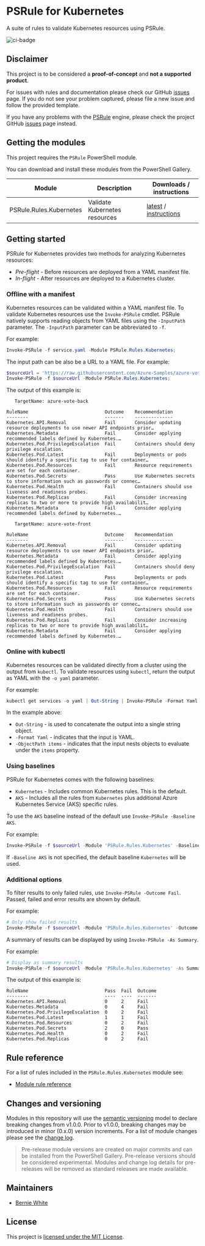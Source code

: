 # PSRule for Kubernetes

A suite of rules to validate Kubernetes resources using PSRule.

![ci-badge]

## Disclaimer

This project is to be considered a **proof-of-concept** and **not a supported product**.

For issues with rules and documentation please check our GitHub [issues](https://github.com/BernieWhite/PSRule.Rules.Kubernetes/issues) page.
If you do not see your problem captured, please file a new issue and follow the provided template.

If you have any problems with the [PSRule][project] engine, please check the project GitHub [issues](https://github.com/Microsoft/PSRule/issues) page instead.

## Getting the modules

This project requires the `PSRule` PowerShell module.

You can download and install these modules from the PowerShell Gallery.

Module                  | Description | Downloads / instructions
------                  | ----------- | ------------------------
PSRule.Rules.Kubernetes | Validate Kubernetes resources | [latest][module] / [instructions][install]

## Getting started

PSRule for Kubernetes provides two methods for analyzing Kubernetes resources:

- _Pre-flight_ - Before resources are deployed from a YAML manifest file.
- _In-flight_ - After resources are deployed to a Kubernetes cluster.

### Offline with a manifest

Kubernetes resources can be validated within a YAML manifest file.
To validate Kubernetes resources use the `Invoke-PSRule` cmdlet.
PSRule natively supports reading objects from YAML files using the `-InputPath` parameter.
The `-InputPath` parameter can be abbreviated to `-f`.

For example:

```powershell
Invoke-PSRule -f service.yaml -Module PSRule.Rules.Kubernetes;
```

The input path can be also be a URL to a YAML file. For example:

```powershell
$sourceUrl = 'https://raw.githubusercontent.com/Azure-Samples/azure-voting-app-redis/master/azure-vote-all-in-one-redis.yaml';
Invoke-PSRule -f $sourceUrl -Module PSRule.Rules.Kubernetes;
```

The output of this example is:

```text
   TargetName: azure-vote-back

RuleName                            Outcome    Recommendation
--------                            -------    --------------
Kubernetes.API.Removal              Fail       Consider updating resource deployments to use newer API endpoints prior…
Kubernetes.Metadata                 Fail       Consider applying recommended labels defined by Kubernetes.…
Kubernetes.Pod.PrivilegeEscalation  Fail       Containers should deny privilege escalation.
Kubernetes.Pod.Latest               Fail       Deployments or pods should identify a specific tag to use for container…
Kubernetes.Pod.Resources            Fail       Resource requirements are set for each container.
Kubernetes.Pod.Secrets              Pass       Use Kubernetes secrets to store information such as passwords or connec…
Kubernetes.Pod.Health               Fail       Containers should use liveness and readiness probes.
Kubernetes.Pod.Replicas             Fail       Consider increasing replicas to two or more to provide high availabilit…
Kubernetes.Metadata                 Fail       Consider applying recommended labels defined by Kubernetes.…

   TargetName: azure-vote-front

RuleName                            Outcome    Recommendation
--------                            -------    --------------
Kubernetes.API.Removal              Fail       Consider updating resource deployments to use newer API endpoints prior…
Kubernetes.Metadata                 Fail       Consider applying recommended labels defined by Kubernetes.…
Kubernetes.Pod.PrivilegeEscalation  Fail       Containers should deny privilege escalation.
Kubernetes.Pod.Latest               Pass       Deployments or pods should identify a specific tag to use for container…
Kubernetes.Pod.Resources            Fail       Resource requirements are set for each container.
Kubernetes.Pod.Secrets              Pass       Use Kubernetes secrets to store information such as passwords or connec…
Kubernetes.Pod.Health               Fail       Containers should use liveness and readiness probes.
Kubernetes.Pod.Replicas             Fail       Consider increasing replicas to two or more to provide high availabilit…
Kubernetes.Metadata                 Fail       Consider applying recommended labels defined by Kubernetes.…
```

### Online with kubectl

Kubernetes resources can be validated directly from a cluster using the output from `kubectl`.
To validate resources using `kubectl`, return the output as YAML with the `-o yaml` parameter.

For example:

```powershell
kubectl get services -o yaml | Out-String | Invoke-PSRule -Format Yaml -ObjectPath items -Module PSRule.Rules.Kubernetes;
```

In the example above:

- `Out-String` - is used to concatenate the output into a single string object.
- `-Format Yaml` - indicates that the input is YAML.
- `-ObjectPath items` - indicates that the input nests objects to evaluate under the `items` property.

### Using baselines

PSRule for Kubernetes comes with the following baselines:

- `Kubernetes` - Includes common Kubernetes rules. This is the default.
- `AKS` - Includes all the rules from `Kubernetes` plus additional Azure Kubernetes Service (AKS) specific rules.

To use the `AKS` baseline instead of the default use `Invoke-PSRule -Baseline AKS`.

For example:

```powershell
Invoke-PSRule -f $sourceUrl -Module 'PSRule.Rules.Kubernetes' -Baseline AKS;
```

If `-Baseline AKS` is not specified, the default baseline `Kubernetes` will be used.

### Additional options

To filter results to only failed rules, use `Invoke-PSRule -Outcome Fail`.
Passed, failed and error results are shown by default.

For example:

```powershell
# Only show failed results
Invoke-PSRule -f $sourceUrl -Module 'PSRule.Rules.Kubernetes' -Outcome Fail;
```

A summary of results can be displayed by using `Invoke-PSRule -As Summary`.

For example:

```powershell
# Display as summary results
Invoke-PSRule -f $sourceUrl -Module 'PSRule.Rules.Kubernetes' -As Summary;
```

The output of this example is:

```text
RuleName                            Pass  Fail  Outcome
--------                            ----  ----  -------
Kubernetes.API.Removal              0     2     Fail
Kubernetes.Metadata                 0     4     Fail
Kubernetes.Pod.PrivilegeEscalation  0     2     Fail
Kubernetes.Pod.Latest               1     1     Fail
Kubernetes.Pod.Resources            0     2     Fail
Kubernetes.Pod.Secrets              2     0     Pass
Kubernetes.Pod.Health               0     2     Fail
Kubernetes.Pod.Replicas             0     2     Fail
```

## Rule reference

For a list of rules included in the `PSRule.Rules.Kubernetes` module see:

- [Module rule reference](docs/rules/en/module.md)

## Changes and versioning

Modules in this repository will use the [semantic versioning](http://semver.org/) model to declare breaking changes from v1.0.0. Prior to v1.0.0, breaking changes may be introduced in minor (0.x.0) version increments. For a list of module changes please see the [change log](CHANGELOG.md).

> Pre-release module versions are created on major commits and can be installed from the PowerShell Gallery. Pre-release versions should be considered experimental. Modules and change log details for pre-releases will be removed as standard releases are made available.

## Maintainers

- [Bernie White](https://github.com/BernieWhite)

## License

This project is [licensed under the MIT License](LICENSE).

[install]: docs/scenarios/install-instructions.md
[ci-badge]: https://dev.azure.com/bewhite/PSRule.Rules.Kubernetes/_apis/build/status/PSRule.Rules.Kubernetes-CI?branchName=master
[module]: https://www.powershellgallery.com/packages/PSRule.Rules.Kubernetes
[project]: https://github.com/Microsoft/PSRule
